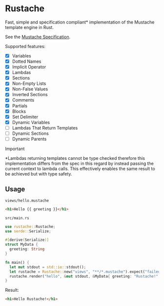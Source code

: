 # Rustache

Fast, simple and specification compliant\* implementation of the Mustache template engine in Rust.

See the [Mustache Specification](https://github.com/mustache/spec).

Supported features:

- [x] Variables
- [x] Dotted Names
- [x] Implicit Operator
- [x] Lambdas
- [x] Sections
- [x] Non-Empty Lists
- [x] Non-False Values
- [x] Inverted Sections
- [x] Comments
- [x] Partials
- [x] Blocks
- [x] Set Delimiter
- [x] Dynamic Variables
- [ ] Lambdas That Return Templates
- [ ] Dynamic Sections
- [ ] Dynamic Parents

> [!IMPORTANT]  
> \*Lambdas returning templates cannot be type checked therefore this implementation differs from the spec in this regard by instead passing the current context to lambda calls. This effectively enables the same result to be achieved but with type safety.

## Usage

`views/hello.mustache`

```html
<h1>Hello {{ greeting }}</h1>
```

`src/main.rs`

```rust
use rustache::Rustache;
use serde::Serialize;

#[derive(Serialize)]
struct MyData {
  greeting: String
}

fn main() {
  let mut stdout = std::io::stdout();
  let rustache = Rustache::new("views", "**/*.mustache").expect("failed to parse template files");
  rustache.render("hello", &mut stdout, &MyData{ greeting: "Rustache!".into() }).expect("failed to render template");
}
```

Result:

```html
<h1>Hello Rustache!</h1>
```

